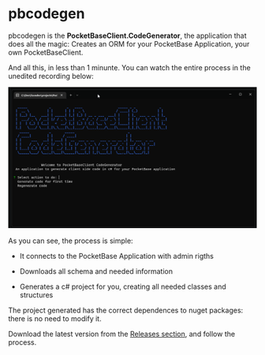 # pbcodegen

pbcodegen is the **PocketBaseClient.CodeGenerator**, the application that does all the magic: Creates an ORM for your PocketBase Application, your own PocketBaseClient.

And all this, in less than 1 minunte.  You can watch the entire process in the unedited recording below:

![](img/pbcodegen-generatefull.gif)

As you can see, the process is simple:

- It connects to the PocketBase Application with admin rigths

- Downloads all schema and needed information

- Generates a c# project for you, creating all needed classes and structures

The project generated has the correct dependences to nuget packages: there is no need to modify it.





Download the latest version from the [Releases section](https://github.com/iluvadev/PocketBaseClient-csharp/releases), and follow the process.
